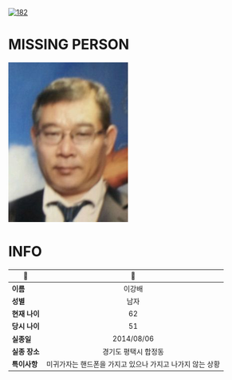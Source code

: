[![182](https://img.shields.io/badge/%EC%8B%A4%EC%A2%85%EC%8B%A0%EA%B3%A0%EB%8A%94%20%EA%B5%AD%EB%B2%88%EC%97%86%EC%9D%B4-182-blue)](http://safe182.go.kr/index.do)

# MISSING PERSON

<img src="./missing_person.jpg">

# INFO

|🔑|💎|
|--|:--:|
|**이름**|이강배|
|**성별**|남자|
|**현재 나이**|62|
|**당시 나이**|51|
|**실종일**|2014/08/06|
|**실종 장소**|경기도 평택시 합정동 |
|**특이사항**|미귀가자는 핸드폰을 가지고 있으나 가지고 나가지 않는 상황|
